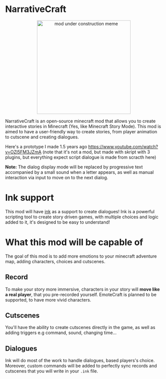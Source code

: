 # NarrativeCraft
<p align="center">
  <img src="https://github.com/user-attachments/assets/5e90e895-a5a2-4e84-a9f9-9afa3355e1b0" alt="mod under construction meme" width="300">
</p>

NarrativeCraft is an open-source minecraft mod that allows you to create interactive stories in Minecraft (Yes, like Minecraft Story Mode).
This mod is aimed to have a user-friendly way to create stories, from player animation to cutscene and creating dialogues.

Here's a prototype I made 1.5 years ago
https://www.youtube.com/watch?v=OZl5FM3JZmA (note that it's not a mod, but made with skript with 3 plugins, but everything expect script dialogue is made from scracth here)


**Note:** The dialog display mode will be replaced by progressive text accompanied by a small sound when a letter appears, as well as manual interaction via input to move on to the next dialog.


# Ink support
This mod will have [ink](https://www.inklestudios.com/ink/) as a support to create dialogues!
Ink is a powerful scripting tool to create story driven games, with multiple choices and logic added to it, it's designed to be easy to understand!

# What this mod will be capable of
The goal of this mod is to add more emotions to your minecraft adventure map, adding characters, choices and cutscenes.
## Record
To make your story more immersive, characters in your story will **move like a real player**, that you pre-recorded yourself.
EmoteCraft is planned to be supported, to have more vivid characters.
## Cutscenes
You'll have the ability to create cutscenes directly in the game, as well as adding triggers e.g command, sound, changing time...
## Dialogues
Ink will do most of the work to handle dialogues, based players's choice. Moreover, custom commands will be added to perfectly sync records and cutscenes that you will write in your `.ink` file.

